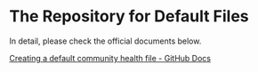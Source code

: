 # The Repository for Default Files

In detail, please check the official documents below.

[Creating a default community health file - GitHub Docs](https://docs.github.com/en/communities/setting-up-your-project-for-healthy-contributions/creating-a-default-community-health-file)
